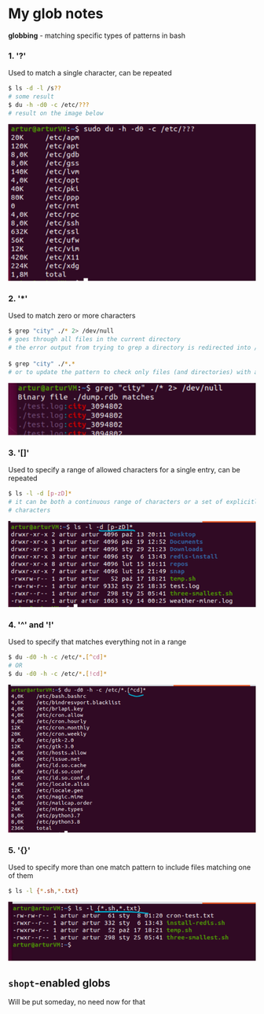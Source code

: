 # My glob notes

**globbing** - matching specific types of patterns in bash

### 1. '?'
Used to match a single character, can be repeated
```bash
$ ls -d -l /s??
# some result
$ du -h -d0 -c /etc/???
# result on the image below
```
![`du` result](./resources/glob-question-mark.png)

### 2. '*'
Used to match zero or more characters
```bash
$ grep "city" ./* 2> /dev/null
# goes through all files in the current directory
# the error output from trying to grep a directory is redirected into /dev/null

$ grep "city" ./*.*
# or to update the pattern to check only files (and directories) with an extension
```
![`grep` result](./resources/glob-star.png)

### 3. '[]'
Used to specify a range of allowed characters for a single entry, can be repeated
```bash
$ ls -l -d [p-zD]*
# it can be both a continuous range of characters or a set of explicitly enumerated
# characters
```
![square brackets globbing](./resources/glob-square-brackets.png)

### 4. '^' and '!'
Used to specify that matches everything not in a range
```bash
$ du -d0 -h -c /etc/*.[^cd]*
# OR
$ du -d0 -h -c /etc/*.[!cd]*
```
![up arrow glob](./resources/glob-up-arrow.png)

### 5. '{}'
Used to specify more than one match pattern to include files matching one of them
```bash
$ ls -l {*.sh,*.txt}
```
![curly brackets globbing](./resources/glob-curly-brackets.png)

## `shopt`-enabled globs
Will be put someday, no need now for that